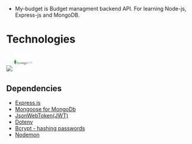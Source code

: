 * <p>My-budget is Budget managment backend API. For learning Node-js, Express-js and MongoDB.<p/>


<h1>Technologies</h1>
<img src="https://camo.githubusercontent.com/744d66cb53b9a3b71202f13c6eb0b2ff1dca91e3f33f43c9aca6c5151a1412e9/68747470733a2f2f7777772e766563746f726c6f676f2e7a6f6e652f6c6f676f732f6e6f64656a732f6e6f64656a732d686f72697a6f6e74616c2e737667" width="15%">
<img src="https://raw.githubusercontent.com/github/explore/80688e429a7d4ef2fca1e82350fe8e3517d3494d/topics/mongodb/mongodb.png" width="10%">


<h2>Dependencies</h2>
<ul>
  <li>
      <a href="https://www.npmjs.com/package/express">Express.js</a>
  </li>
  <li>
      <a href="https://www.npmjs.com/package/mongoose">Mongoose for MongoDb</a>
  </li>
  <li>
      <a href="https://www.npmjs.com/package/jsonwebtoken">JsonWebToken(JWT)</a>
  </li>
  <li>
      <a href="https://www.npmjs.com/package/dotenv">Dotenv</a>
  </li>
  <li>
      <a href="https://www.npmjs.com/package/bcrypt">Bcrypt - hashing passwords</a>
  </li>
  <li>
      <a href="https://www.npmjs.com/package/nodemon">Nodemon</a>
  </li>
</ul>
